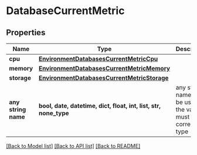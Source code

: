 # DatabaseCurrentMetric


## Properties
Name | Type | Description | Notes
------------ | ------------- | ------------- | -------------
**cpu** | [**EnvironmentDatabasesCurrentMetricCpu**](EnvironmentDatabasesCurrentMetricCpu.md) |  | [optional] 
**memory** | [**EnvironmentDatabasesCurrentMetricMemory**](EnvironmentDatabasesCurrentMetricMemory.md) |  | [optional] 
**storage** | [**EnvironmentDatabasesCurrentMetricStorage**](EnvironmentDatabasesCurrentMetricStorage.md) |  | [optional] 
**any string name** | **bool, date, datetime, dict, float, int, list, str, none_type** | any string name can be used but the value must be the correct type | [optional]

[[Back to Model list]](../README.md#documentation-for-models) [[Back to API list]](../README.md#documentation-for-api-endpoints) [[Back to README]](../README.md)



